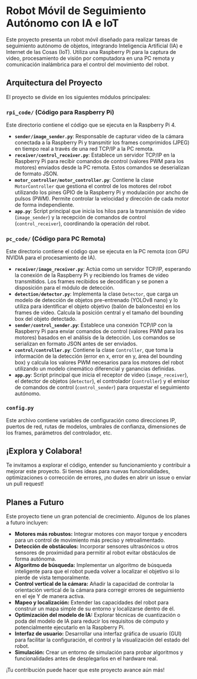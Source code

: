 # Robot Móvil de Seguimiento Autónomo con IA e IoT

Este proyecto presenta un robot móvil diseñado para realizar tareas de seguimiento autónomo de objetos, integrando Inteligencia Artificial (IA) e Internet de las Cosas (IoT). Utiliza una Raspberry Pi para la captura de video, procesamiento de visión por computadora en una PC remota y comunicación inalámbrica para el control del movimiento del robot.

## Arquitectura del Proyecto

El proyecto se divide en los siguientes módulos principales:

### `rpi_code/` (Código para Raspberry Pi)

Este directorio contiene el código que se ejecuta en la Raspberry Pi 4.

* **`sender/image_sender.py`**: Responsable de capturar video de la cámara conectada a la Raspberry Pi y transmitir los frames comprimidos (JPEG) en tiempo real a través de una red TCP/IP a la PC remota.
* **`receiver/control_receiver.py`**: Establece un servidor TCP/IP en la Raspberry Pi para recibir comandos de control (valores PWM para los motores) enviados desde la PC remota. Estos comandos se deserializan de formato JSON.
* **`motor_controller/motor_controller.py`**: Contiene la clase `MotorController` que gestiona el control de los motores del robot utilizando los pines GPIO de la Raspberry Pi y modulación por ancho de pulsos (PWM). Permite controlar la velocidad y dirección de cada motor de forma independiente.
* **`app.py`**: Script principal que inicia los hilos para la transmisión de video (`image_sender`) y la recepción de comandos de control (`control_receiver`), coordinando la operación del robot.

### `pc_code/` (Código para PC Remota)

Este directorio contiene el código que se ejecuta en la PC remota (con GPU NVIDIA para el procesamiento de IA).

* **`receiver/image_receiver.py`**: Actúa como un servidor TCP/IP, esperando la conexión de la Raspberry Pi y recibiendo los frames de video transmitidos. Los frames recibidos se decodifican y se ponen a disposición para el módulo de detección.
* **`detection/detector.py`**: Implementa la clase `Detector`, que carga un modelo de detección de objetos pre-entrenado (YOLOv8 nano) y lo utiliza para identificar el objeto objetivo (balón de baloncesto) en los frames de video. Calcula la posición central y el tamaño del bounding box del objeto detectado.
* **`sender/control_sender.py`**: Establece una conexión TCP/IP con la Raspberry Pi para enviar comandos de control (valores PWM para los motores) basados en el análisis de la detección. Los comandos se serializan en formato JSON antes de ser enviados.
* **`control/controller.py`**: Contiene la clase `Controller`, que toma la información de la detección (error en x, error en y, área del bounding box) y calcula los valores PWM necesarios para los motores del robot utilizando un modelo cinemático diferencial y ganancias definidas.
* **`app.py`**: Script principal que inicia el receptor de video (`image_receiver`), el detector de objetos (`detector`), el controlador (`controller`) y el emisor de comandos de control (`control_sender`) para orquestar el seguimiento autónomo.

### `config.py`

Este archivo contiene variables de configuración como direcciones IP, puertos de red, rutas de modelos, umbrales de confianza, dimensiones de los frames, parámetros del controlador, etc.

## ¡Explora y Colabora!

Te invitamos a explorar el código, entender su funcionamiento y contribuir a mejorar este proyecto. Si tienes ideas para nuevas funcionalidades, optimizaciones o corrección de errores, ¡no dudes en abrir un issue o enviar un pull request!

## Planes a Futuro

Este proyecto tiene un gran potencial de crecimiento. Algunos de los planes a futuro incluyen:

* **Motores más robustos:** Integrar motores con mayor torque y encoders para un control de movimiento más preciso y retroalimentado.
* **Detección de obstáculos:** Incorporar sensores ultrasónicos u otros sensores de proximidad para permitir al robot evitar obstáculos de forma autónoma.
* **Algoritmo de búsqueda:** Implementar un algoritmo de búsqueda inteligente para que el robot pueda volver a localizar el objetivo si lo pierde de vista temporalmente.
* **Control vertical de la cámara:** Añadir la capacidad de controlar la orientación vertical de la cámara para corregir errores de seguimiento en el eje Y de manera activa.
* **Mapeo y localización:** Extender las capacidades del robot para construir un mapa simple de su entorno y localizarse dentro de él.
* **Optimización del modelo de IA:** Explorar técnicas de cuantización o poda del modelo de IA para reducir los requisitos de cómputo y potencialmente ejecutarlo en la Raspberry Pi.
* **Interfaz de usuario:** Desarrollar una interfaz gráfica de usuario (GUI) para facilitar la configuración, el control y la visualización del estado del robot.
* **Simulación:** Crear un entorno de simulación para probar algoritmos y funcionalidades antes de desplegarlos en el hardware real.

¡Tu contribución puede hacer que este proyecto avance aún más!
